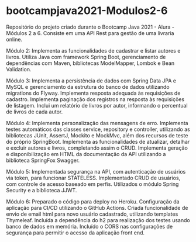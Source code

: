 # bootcampjava2021-Modulos2-6
Repositório do projeto criado durante o Bootcamp Java 2021 - Alura - Módulos 2 a 6.
Consiste em uma API Rest para gestão de uma livraria online.

Módulo 2: Implementa as funcionalidades de cadastrar e listar autores e livros. Utiliza Java com framework Spring Boot, gerenciamento de dependências com Maven, bibliotecas ModelMapper, Lombok e Bean Validation.

Módulo 3: Implementa a persistência de dados com Spring Data JPA e MySQL e gerenciamento da estrutura do banco de dados utilizando migrations do Flyway. Implementa resposta adequada às requisições de cadastro. Implementa paginação dos registros na resposta às requisições de listagem. Inclui um relatório de livros por autor, informando o percentual de livros de cada autor.

Módulo 4: Implementa personalização das mensagens de erro. Implementa testes automáticos das classes service, repository e controller, utilizando as bibliotecas JUnit, AssertJ, Mockito e MockMvc, além dos recursos de teste do próprio SpringBoot. Implementa as funcionalidades de atualizar, detalhar e excluir autores e livros, completando assim o CRUD. Implementa geração e disponibilização em HTML da documentação da API utilizando a biblioteca SpringFox Swagger.

Módulo 5: Implementada segurança na API, com autenticação de usuários via token, para funcionar STATELESS. Implementado CRUD de usuários, com controle de acesso baseado em perfis. Utilizados o módulo Spring Security e a biblioteca JJWT.

Módulo 6: Preparado o código para deploy no Heroku. Configuração da aplicação para CI/CD utilizando o GitHub Actions. Criada funcionalidade de envio de email html para novo usuário cadastrado, utilizando templates Thymeleaf. Incluída a dependência do h2 para realização dos testes usando banco de dados em memória. Incluído o CORS nas configurações de segurança para permitir o acesso da aplicação front end.    